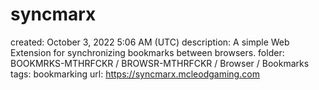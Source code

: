 # syncmarx

created: October 3, 2022 5:06 AM (UTC)
description: A simple Web Extension for synchronizing bookmarks between browsers.
folder: BOOKMRKS-MTHRFCKR / BROWSR-MTHRFCKR / Browser / Bookmarks
tags: bookmarking
url: https://syncmarx.mcleodgaming.com